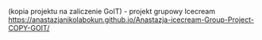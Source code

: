 (kopia projektu na zaliczenie GoIT) - projekt grupowy
Icecream
https://anastazjanikolabokun.github.io/Anastazja-icecream-Group-Project-COPY-GOIT/
